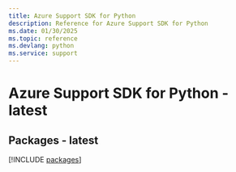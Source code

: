 ```yaml
---
title: Azure Support SDK for Python
description: Reference for Azure Support SDK for Python
ms.date: 01/30/2025
ms.topic: reference
ms.devlang: python
ms.service: support
---
```

# Azure Support SDK for Python - latest
## Packages - latest
[!INCLUDE [packages](support-index.md)]